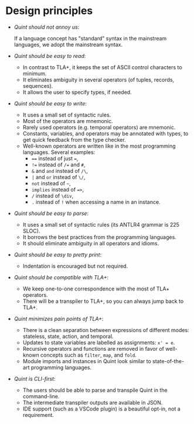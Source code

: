 # Design principles

- *Quint should not annoy us*:

  If a language concept has "standard" syntax in the mainstream languages,
  we adopt the mainstream syntax.

- *Quint should be easy to read*:

   - In contrast to TLA+, it keeps the set of ASCII control characters to minimum.
   - It eliminates ambiguity in several operators (of tuples, records, sequences).
   - It allows the user to specify types, if needed.

- *Quint should be easy to write*:

   - It uses a small set of syntactic rules.
   - Most of the operators are mnemonic.
   - Rarely used operators (e.g. temporal operators) are mnemonic.
   - Constants, variables, and operators may be annotated with types,
     to get quick feedback from the type checker.
   - Well-known operators are written like in the most programming languages.
     Several examples:
       * `==` instead of just `=`,
       * `!=` instead of `/=` and `#`,
       * `&` and `and` instead of `/\`,
       * `|` and `or` instead of `\/`,
       * `not` instead of `~`,
       * `implies` instead of `=>`,
       * `/` instead of `\div`,
       * `.` instead of `!` when accessing a name in an instance.

- *Quint should be easy to parse*:

   - It uses a small set of syntactic rules (its ANTLR4 grammar is 225 SLOC).
   - It borrows the best practices from the programming languages.
   - It should eliminate ambiguity in all operators and idioms.

- *Quint should be easy to pretty print*:

   - Indentation is encouraged but not required.

- *Quint should be compatible with TLA+*:

   - We keep one-to-one correspondence with the most of TLA+ operators.
   - There will be a transpiler to TLA+, so you can always jump back to TLA+.

- *Quint minimizes pain points of TLA+*:

   - There is a clean separation between expressions of different modes:
       stateless, state, action, and temporal.
   - Updates to state variables are labelled as assignments: `x' = e`.
   - Recursive operators and functions are removed in favor of
     well-known concepts such as `filter`, `map`, and `fold`.
   - Module imports and instances in Quint look similar to state-of-the-art
     programming languages.

- *Quint is CLI-first*:

   - The users should be able to parse and transpile Quint in the command-line.
   - The intermediate transpiler outputs are available in JSON.
   - IDE support (such as a VSCode plugin) is a beautiful opt-in, not a requirement.

